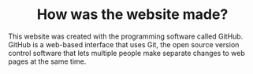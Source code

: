 <!DOCTYPE html>
<html>
<head>
  <title>Hardware and Software</title>
</head>
<body>
<h1 style="text-align:center;"> How was the website made? </h1>
<p>This website was created with the programming software called GitHub.  GitHub is a web-based interface that uses Git, the open source version control software that lets multiple people make separate changes to web pages at the same time.</p>
<img src="https://upload.wikimedia.org/wikipedia/commons/thumb/c/c2/GitHub_Invertocat_Logo.svg/200px-GitHub_Invertocat_Logo.svg.png" alt="">
</body>
</html>
